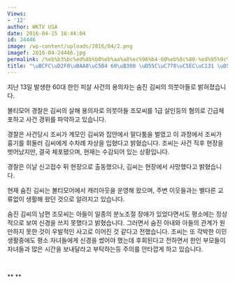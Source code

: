 ```yaml
---
Views:
- '12'
author: WKTV USA
date: 2016-04-15 16:44:04
id: 24446
image: /wp-content/uploads/2016/04/2.png
imagef: 2016-04-24446.jpg
permalink: /%eb%b3%bc%ed%8b%b0%eb%aa%a8%ec%96%b4-60%eb%8c%80-%ed%95%9c%ec%9d%b8%ec%97%ac%ec%84%b1-%ed%94%bc%ec%82%b4/
title: "\uBCFC\uD2F0\uBAA8\uC5B4 60\uB300 \uD55C\uC778\uC5EC\uC131 \uD53C\uC0B4"
---
```


지난 13일 발생한 60대 한인 피살 사건의 용의자는 숨진 김씨의 의붓아들로 밝혀졌습니다.

볼티모어 경찰은 김씨의 살해 용의자로 의붓아들 조모씨를 1급 살인등의 혐의로 긴급체포하고 사건 경위를 파악하고 있습니다.

경찰은 사건당시 조씨가 계모인 김씨와 집안에서 말다툼을 벌였고 이 과정에서 조씨가 흉기를 휘둘러 김씨에게 수차례 자상을 입혔다고 밝혔습니다. 조씨는 사건 직후 현장을 벗어났지만, 결국 체포됐으며, 현재는 수감되어 있는 상황입니다.

경찰은 이날 신고접수 뒤 현장으로 출동했으나, 김씨는 현장에서 사망했다고 밝혔습니다.

현재 숨진 김씨는 볼티모어에서 캐리아웃을 운영해 왔으며, 주변 이웃들과는 별다른 교류없이 생활해 왔던 것으로 알려지고 있습니다.

숨진 김씨의 남편 조모씨는 아들이 일종의 분노조절 장애가 있었다면서도 평소에는 정상적으로 보여 신경을 쓰지 못했다고 밝혔습니다. 그러면서 숨진 아내와 아들의 관계가 원만하지 못한 것이 우발적인 사고로 이어진 것 같다고 전했습니다. 조씨는 또 각박한 이민 생활중에도 평소 자녀들에게 신경을 썼어야 했는데 후회된다고 전하면서 한인 부모들이 자녀들과 많은 시간을 보내달라고 부탁하는등 주의를 안타깝게 하고 있습니다.

&nbsp;

** **

&nbsp;